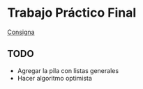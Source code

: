 # Trabajo Práctico Final

[Consigna](TPFinal.pdf)

## TODO
- Agregar la pila con listas generales
- Hacer algoritmo optimista